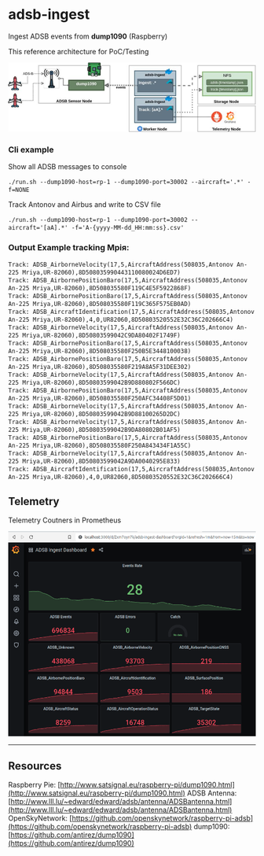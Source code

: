 # adsb-ingest

Ingest ADSB events from __dump1090__ (Raspberry)

This reference architecture for PoC/Testing

<img src="doc/Aeroware-Architecture-adsb-ingest.jpg" width="850">

<br>

### Cli example

Show all ADSB messages to console
```
./run.sh --dump1090-host=rp-1 --dump1090-port=30002 --aircraft='.*' -f=NONE
```

Track Antonov and Airbus and write to CSV file
```
./run.sh --dump1090-host=rp-1 --dump1090-port=30002 --aircraft='[aA].*' -f='A-{yyyy-MM-dd_HH:mm:ss}.csv'
```

### Output Example tracking Мрія:

```
Track: ADSB_AirborneVelocity(17,5,AircraftAddress(508035,Antonov An-225 Mriya,UR-82060),8D508035990443110080024D6ED7)                                                                                            
Track: ADSB_AirbornePositionBaro(17,5,AircraftAddress(508035,Antonov An-225 Mriya,UR-82060),8D508035580F119C4E5F5922868F)                                                                                        
Track: ADSB_AirbornePositionBaro(17,5,AircraftAddress(508035,Antonov An-225 Mriya,UR-82060),8D508035580F119C365F575EB0AD)                                                                                        
Track: ADSB_AircraftIdentification(17,5,AircraftAddress(508035,Antonov An-225 Mriya,UR-82060),4,0,UR82060,8D50803520552E32C36C202666C4)                                                                          
Track: ADSB_AirborneVelocity(17,5,AircraftAddress(508035,Antonov An-225 Mriya,UR-82060),8D50803599042C9DA80402F1749F)                                                                                            
Track: ADSB_AirbornePositionBaro(17,5,AircraftAddress(508035,Antonov An-225 Mriya,UR-82060),8D508035580F250B5E3448100038)                                                                                        
Track: ADSB_AirbornePositionBaro(17,5,AircraftAddress(508035,Antonov An-225 Mriya,UR-82060),8D508035580F219A8A5F31DEE302)                                                                                        
Track: ADSB_AirborneVelocity(17,5,AircraftAddress(508035,Antonov An-225 Mriya,UR-82060),8D50803599042B9D880802F566DC)                                                                                            
Track: ADSB_AirbornePositionBaro(17,5,AircraftAddress(508035,Antonov An-225 Mriya,UR-82060),8D508035580F250AFC34408F5D01)                                                                                        
Track: ADSB_AirborneVelocity(17,5,AircraftAddress(508035,Antonov An-225 Mriya,UR-82060),8D50803599042B9D88100265D2DC)                                                                                            
Track: ADSB_AirborneVelocity(17,5,AircraftAddress(508035,Antonov An-225 Mriya,UR-82060),8D50803599042B9DA80802B01AF5)                                                                                            
Track: ADSB_AirbornePositionBaro(17,5,AircraftAddress(508035,Antonov An-225 Mriya,UR-82060),8D508035580F250A843434F1A55C)                                                                                        
Track: ADSB_AirborneVelocity(17,5,AircraftAddress(508035,Antonov An-225 Mriya,UR-82060),8D50803599042A9DA0040295E833)                                                                                            
Track: ADSB_AircraftIdentification(17,5,AircraftAddress(508035,Antonov An-225 Mriya,UR-82060),4,0,UR82060,8D50803520552E32C36C202666C4)  
```

## Telemetry

Telemetry Coutners in Prometheus

<img src="doc/scr-adsb-counters.png" width="850">

----


## Resources

Raspberry Pie: [http://www.satsignal.eu/raspberry-pi/dump1090.html](http://www.satsignal.eu/raspberry-pi/dump1090.html)
ADSB Antenna: [http://www.lll.lu/~edward/edward/adsb/antenna/ADSBantenna.html](http://www.lll.lu/~edward/edward/adsb/antenna/ADSBantenna.html)
OpenSkyNetwork: [https://github.com/openskynetwork/raspberry-pi-adsb](https://github.com/openskynetwork/raspberry-pi-adsb)
dump1090: [https://github.com/antirez/dump1090](https://github.com/antirez/dump1090)



